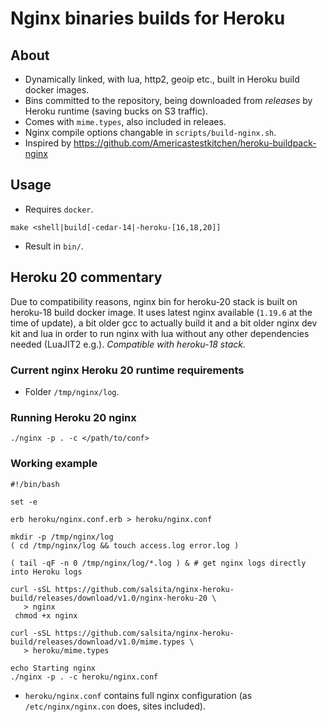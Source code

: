 # Nginx binaries builds for Heroku

## About

* Dynamically linked, with lua, http2, geoip etc., built in Heroku build docker images.
* Bins committed to the repository, being downloaded from *releases* by Heroku runtime (saving bucks on S3 traffic).
* Comes with `mime.types`, also included in releaes.
* Nginx compile options changable in `scripts/build-nginx.sh`.
* Inspired by https://github.com/Americastestkitchen/heroku-buildpack-nginx

## Usage

* Requires `docker`.

```
make <shell|build[-cedar-14|-heroku-[16,18,20]]
```

* Result in `bin/`.

## Heroku 20 commentary

Due to compatibility reasons, nginx bin for heroku-20 stack is built on heroku-18 build docker image.
It uses latest nginx available (`1.19.6` at the time of update), a bit older gcc to actually build it and a bit older nginx dev kit
and lua in order to run nginx with lua without any other dependencies needed (LuaJIT2 e.g.).
*Compatible with heroku-18 stack.*

### Current nginx Heroku 20 runtime requirements

* Folder `/tmp/nginx/log`.

### Running Heroku 20 nginx

```
./nginx -p . -c </path/to/conf>
```

### Working example

```
#!/bin/bash

set -e

erb heroku/nginx.conf.erb > heroku/nginx.conf

mkdir -p /tmp/nginx/log
( cd /tmp/nginx/log && touch access.log error.log )

( tail -qF -n 0 /tmp/nginx/log/*.log ) & # get nginx logs directly into Heroku logs

curl -sSL https://github.com/salsita/nginx-heroku-build/releases/download/v1.0/nginx-heroku-20 \
   > nginx
 chmod +x nginx

curl -sSL https://github.com/salsita/nginx-heroku-build/releases/download/v1.0/mime.types \
   > heroku/mime.types

echo Starting nginx
./nginx -p . -c heroku/nginx.conf
```

* `heroku/nginx.conf` contains full nginx configuration (as `/etc/nginx/nginx.con` does, sites included).
